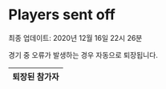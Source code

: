 # Players sent off
최종 업데이트: 2020년 12월 16일 22시 26분


경기 중 오류가 발생하는 경우 자동으로 퇴장됩니다.


| 퇴장된 참가자 |
|:---:|